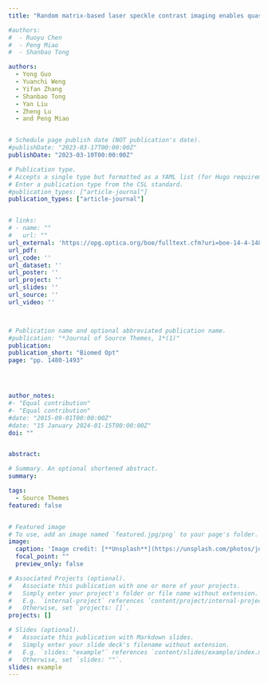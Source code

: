 ```yaml
---
title: "Random matrix-based laser speckle contrast imaging enables quasi-3D blood flow imaging in laparoscopic surgery"

#authors:
#  - Ruoyu Chen
#  - Peng Miao
#  - Shanbao Tong

authors:
  - Yong Guo
  - Yuanchi Weng
  - Yifan Zhang
  - Shanbao Tong
  - Yan Liu
  - Zheng Lu
  - and Peng Miao


# Schedule page publish date (NOT publication's date).
#publishDate: "2023-03-17T00:00:00Z"
publishDate: "2023-03-10T00:00:00Z"

# Publication type.
# Accepts a single type but formatted as a YAML list (for Hugo requirements).
# Enter a publication type from the CSL standard.
#publication_types: ["article-journal"]
publication_types: ["article-journal"]


# links:
# - name: ""
#   url: ""
url_external: 'https://opg.optica.org/boe/fulltext.cfm?uri=boe-14-4-1480&id=528149'
url_pdf:
url_code: ''
url_dataset: ''
url_poster: ''
url_project: ''
url_slides: ''
url_source: ''
url_video: ''



# Publication name and optional abbreviated publication name.
#publication: "*Journal of Source Themes, 1*(1)"
publication:
publication_short: "Biomed Opt"
page: "pp. 1480-1493"




author_notes:
#- "Equal contribution"
#- "Equal contribution"
#date: "2015-09-01T00:00:00Z"
#date: "15 January 2024-01-15T00:00:00Z"
doi: ""


abstract: 

# Summary. An optional shortened abstract.
summary: 

tags:
  - Source Themes
featured: false


# Featured image
# To use, add an image named `featured.jpg/png` to your page's folder. 
image:
  caption: 'Image credit: [**Unsplash**](https://unsplash.com/photos/jdD8gXaTZsc)'
  focal_point: ""
  preview_only: false

# Associated Projects (optional).
#   Associate this publication with one or more of your projects.
#   Simply enter your project's folder or file name without extension.
#   E.g. `internal-project` references `content/project/internal-project/index.md`.
#   Otherwise, set `projects: []`.
projects: []

# Slides (optional).
#   Associate this publication with Markdown slides.
#   Simply enter your slide deck's filename without extension.
#   E.g. `slides: "example"` references `content/slides/example/index.md`.
#   Otherwise, set `slides: ""`.
slides: example
---
```

